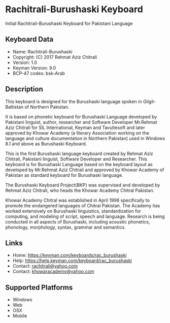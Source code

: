# Rachitrali-Burushaski Keyboard
Initial Rachitrali-Burushaski Keyboard for Pakistani Language 

Keyboard Data
-------------

* Name:           Rachitrali-Burushaski
* Copyright:      (C) 2017 Rehmat Aziz Chitrali
* Version:        1.0
* Keyman Version: 9.0
* BCP-47 codes:   bsk-Arab

Description
-----------

This keyboard is designed for the Burushaski language spoken in Gilgit-Baltistan of Northern Pakistan. 

It is based on phonetic keyboard for Burushaski Language 
developed by Pakistani linguist, author, researcher and Software Developer Mr.Rehmat Aziz Chitrali for 
SIL International, Keyman and Tavultesoft and later approved by Khowar Academy (a literary Association working on the 
language and culture documentation in Northern Pakistan) used in Windows 8.1 and above as Burushaski Keyboard.

This is the first Burushaski language keyboard created by Rehmat Aziz Chitrali, Pakistani linguist, 
Software Developer and Researcher. This keyboard is for Burushaski Language based on the keyboard layout 
as developed by Mr.Rehmat Aziz Chitrali and approved by Khowar Academy of Pakistan as standard keyboard 
for Burushaski language.

The Burushaski Keyboard Project(BKP) was supervised and developed by Rehmat Aziz Chitrali, who heads the 
Khowar Academy Chitral Pakistan. 

Khowar Academy Chitral was established in April 1996 specifically to promote the endangered languages 
of Chitral Pakistan. The Academy has worked extensively on Burushaski linguistics, standardization for 
computing, and modeling of script, speech and language. Research is being conducted in all aspects of 
Burushaski, including acoustic phonetics, phonology, morphology, syntax, grammar and semantics.

Links
-----

 * Home:    https://keyman.com/keyboards/rac_burushaski
 * Help:    https://help.keyman.com/keyboard/rac_burushaski
 * Contact: <rachitrali@yahoo.com>
 * Contact: <khowaracademy@yahoo.com>

Supported Platforms
-------------------
 * Windows
 * Web
 * OSX
 * Mobile
 

